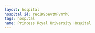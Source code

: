 ```yaml
---
layout: hospital
hospital_id: recJK9peytMFVmYhC
tags: hospital
name: Princess Royal University Hospital
---
```

